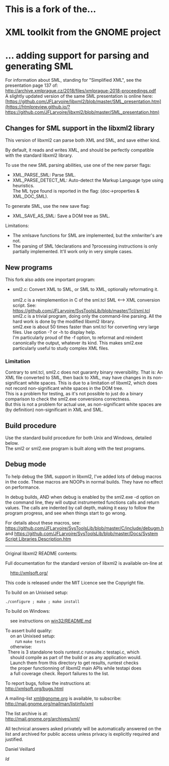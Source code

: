 ﻿This is a fork of the...
========================

XML toolkit from the GNOME project
==================================

... adding support for parsing and generating SML
=================================================

For information about SML, standing for "Simplified XML", see the presentation page 137 of:  
http://archive.xmlprague.cz/2018/files/xmlprague-2018-proceedings.pdf  
A slightly updated version of the same SML presentation is online here:  
[https://github.com/JFLarvoire/libxml2/blob/master/SML_presentation.htm](https://htmlpreview.github.io/?https://github.com/JFLarvoire/libxml2/blob/master/SML_presentation.htm)


Changes for SML support in the libxml2 library
----------------------------------------------

This version of libxml2 can parse both XML and SML, and save either kind.

By default, it reads and writes XML, and should be perfectly compatible with
the standard libxml2 library.

To use the new SML parsing abilities, use one of the new parser flags:

- XML_PARSE_SML: Parse SML.  
- XML_PARSE_DETECT_ML: Auto-detect the Markup Language type using heuristics.  
  The ML type found is reported in the flag: (doc->properties & XML_DOC_SML).  

To generate SML, use the new save flag:  

- XML_SAVE_AS_SML: Save a DOM tree as SML.

Limitations:  

- The xmlsave functions for SML are implemented, but the xmlwriter's are not.
- The parsing of SML !declarations and ?processing instructions is only
   partially implemented. It'll work only in very simple cases.


New programs
------------

This fork also adds one important program:

- sml2.c: Convert XML to SML, or SML to XML, optionally reformating it.  
  ﻿  
  sml2.c is a reimplemention in C of the sml.tcl SML <--> XML conversion script.
  See: https://github.com/JFLarvoire/SysToolsLib/blob/master/Tcl/sml.tcl  
  sml2.c is a trivial program, doing only the command-line parsing.
  All the hard work is done by the modified libxml2 library.  
  sml2.exe is about 50 times faster than sml.tcl for converting very large files.
  Use option -? or -h to display help.  
  I'm particularly proud of the -f option, to reformat and reindent canonically
  the output, whatever its kind.
  This makes sml2.exe particularly useful to study complex XML files.

### Limitation

Contrary to sml.tcl, sml2.c does not guaranty binary reversibility. That is:
An XML file converted to SML, then back to XML, may have changes in its non-
significant white spaces. This is due to a limitation of libxml2, which does
not record non-significant white spaces in the DOM tree.  
This is a problem for testing, as it's not possible to just do a binary
comparison to check the sml2.exe conversions correctness.  
But this is not a problem for actual use, as non-significant white spaces
are (by definition) non-significant in XML and SML.


Build procedure
---------------

Use the standard build procedure for both Unix and Windows, detailed below.  
The sml2 or sml2.exe program is built along with the test programs.


Debug mode
----------

To help debug the SML support in libxml2, I've added lots of debug macros
in the code. These macros are NOOPs in normal builds. They have no effect
on performance.

In debug builds, AND when debug is enabled by the sml2.exe -d option on the
command line, they will output instrumented functions calls and return values.
The calls are indented by call depth, making it easy to follow the program
progress, and see when things start to go wrong.

For details about these macros, see:
https://github.com/JFLarvoire/SysToolsLib/blob/master/C/include/debugm.h
and
[https://github.com/JFLarvoire/SysToolsLib/blob/master/Docs/System Script Libraries Description.htm](https://htmlpreview.github.io/?https://github.com/JFLarvoire/SysToolsLib/blob/master/Docs/System%20Script%20Libraries%20Description.htm)
    
-------------------------------------------------------------------------------

Original libxml2 README contents:

Full documentation for the standard version of libxml2 is available on-line at  

    http://xmlsoft.org/

This code is released under the MIT Licence see the Copyright file.

To build on an Unixised setup:

    ./configure ; make ; make install

To build on Windows:

    see instructions on [win32/README.md](win32/README.md)

To assert build quality:  
    on an Unixised setup:  
        run `make tests`  
    otherwise:  
        There is 3 standalone tools runtest.c runsuite.c testapi.c, which  
        should compile as part of the build or as any application would.  
        Launch them from this directory to get results, runtest checks  
        the proper functionning of libxml2 main APIs while testapi does  
        a full coverage check. Report failures to the list.

To report bugs, follow the instructions at:  
   http://xmlsoft.org/bugs.html

A mailing-list xml@gnome.org is available, to subscribe:  
   http://mail.gnome.org/mailman/listinfo/xml

The list archive is at:  
   http://mail.gnome.org/archives/xml/

All technical answers asked privately will be automatically answered on
the list and archived for public access unless privacy is explicitly
required and justified.

Daniel Veillard

$Id$
